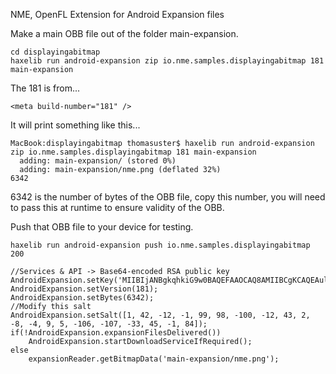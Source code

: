 NME, OpenFL Extension for Android Expansion files

Make a main OBB file out of the folder main-expansion.
```
cd displayingabitmap
haxelib run android-expansion zip io.nme.samples.displayingabitmap 181 main-expansion
```

The 181 is from...
```
<meta build-number="181" />
```


It will print something like this...
```
MacBook:displayingabitmap thomasuster$ haxelib run android-expansion zip io.nme.samples.displayingabitmap 181 main-expansion
  adding: main-expansion/ (stored 0%)
  adding: main-expansion/nme.png (deflated 32%)
6342
```

6342 is the number of bytes of the OBB file, copy this number, you will need to pass this at runtime to ensure validity of the OBB.

Push that OBB file to your device for testing.
```
haxelib run android-expansion push io.nme.samples.displayingabitmap 200
```

```
//Services & API -> Base64-encoded RSA public key
AndroidExpansion.setKey('MIIBIjANBgkqhkiG9w0BAQEFAAOCAQ8AMIIBCgKCAQEAul9VjbxKwReCzuLeVfNi1sCrsv/upIiSQsTS+5ToOiFD5tjEHNd4p/m95m4/8wf7aLgTjkhi7w8LTKwm+JVdFl5l4ZADY66Y+klysm95jrYhCHnbNjZIpQp6dKD94pVzo8Hf3d00vB0ZnyVhOZO8aMg9RrJtyzdioJgdMrpBq8yHXL8X/gvD00w/AkqHT+YUAXVn7FwuljMiDSAK15wO/uc/ec37yA4m8zMEK8K4skvzbA9cbAdBp+0PkxK+ep7zxNBtDtfCBJjlW4l1Fb3O7VA3i2abrxeWUnWZu3I51Rj/00h/cUXKz19TE8x/pDsUWUrRPqO5y98MsYctxX2drwIDAQAB');
AndroidExpansion.setVersion(181);
AndroidExpansion.setBytes(6342);
//Modify this salt
AndroidExpansion.setSalt([1, 42, -12, -1, 99, 98, -100, -12, 43, 2, -8, -4, 9, 5, -106, -107, -33, 45, -1, 84]);
if(!AndroidExpansion.expansionFilesDelivered())
    AndroidExpansion.startDownloadServiceIfRequired();
else
    expansionReader.getBitmapData('main-expansion/nme.png');

```